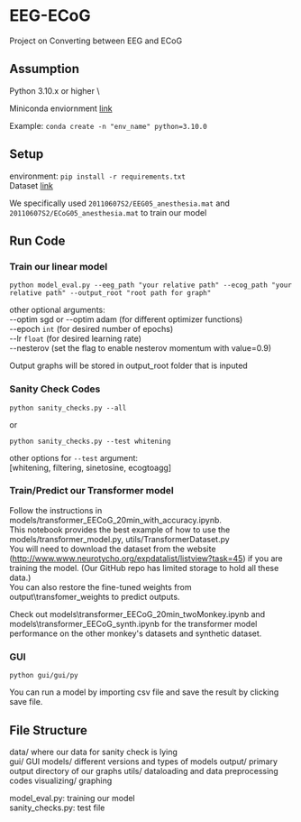 # EEG-ECoG
Project on Converting between EEG and ECoG

## Assumption
Python 3.10.x or higher \

Miniconda enviornment [link](https://docs.anaconda.com/free/miniconda/miniconda-install/)

Example:
`conda create -n "env_name" python=3.10.0`

## Setup

environment: `pip install -r requirements.txt` \
Dataset [link](http://www.www.neurotycho.org/expdatalist/listview?task=45)

We specifically used `20110607S2/EEG05_anesthesia.mat` and `20110607S2/ECoG05_anesthesia.mat` to train our model

## Run Code

### Train our linear model
`python model_eval.py --eeg_path "your relative path" --ecog_path "your relative path" --output_root "root path for graph"`

other optional arguments: \
--optim sgd or --optim adam (for different optimizer functions)\
--epoch `int` (for desired number of epochs)\
--lr `float` (for desired learning rate) \
--nesterov (set the flag to enable nesterov momentum with value=0.9)

Output graphs will be stored in output_root folder that is inputed

### Sanity Check Codes
`python sanity_checks.py --all`

or

`python sanity_checks.py --test whitening`

other options for `--test` argument: \
[whitening, filtering, sinetosine, ecogtoagg]

### Train/Predict our Transformer model
Follow the instructions in models/transformer_EECoG_20min_with_accuracy.ipynb.\
This notebook provides the best example of how to use the models/transformer_model.py, utils/TransformerDataset.py\
You will need to download the dataset from the website (http://www.www.neurotycho.org/expdatalist/listview?task=45) if you are training the model. (Our GitHub repo has limited storage to hold all these data.)\
You can also restore the fine-tuned weights from output\transfomer_weights to predict outputs.

Check out models\transformer_EECoG_20min_twoMonkey.ipynb and models\transformer_EECoG_synth.ipynb for the transformer model performance on the other monkey's datasets and synthetic dataset.

### GUI
`python gui/gui/py`

You can run a model by importing csv file and save the result by clicking save file.

## File Structure
data/ where our data for sanity check is lying\
gui/ GUI 
models/ different versions and types of models 
output/ primary output directory of our graphs 
utils/ dataloading and data preprocessing codes 
visualizing/ graphing 

model_eval.py: training our model \
sanity_checks.py: test file
